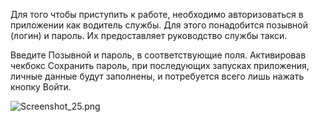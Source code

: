 Для того чтобы приступить к работе, необходимо авторизоваться в приложении как водитель службы. Для этого понадобится позывной (логин) и пароль. Их предоставляет руководство службы такси.

Введите Позывной и пароль, в соответствующие поля. Активировав чекбокс Сохранить пароль, при последующих запусках приложения, личные данные будут заполнены, и потребуется всего лишь нажать кнопку Войти. 

![Screenshot_25.png](https://txcloud.atlassian.net/wiki/download/attachments/27623521/7PuxKE1XvRL8moUseATTjF3_0w8RuqmIueJgETIo2mngsyqnOmEsfKCm2KnNQ3Z-ZlL62mmLXNL0Eo1tbKxoR9qZ34EpZrU64Mfp9d6bnoMwucFgcO-QnFiOnXfEllVAR3ABOfaM?version=1&modificationDate=1600348211404&cacheVersion=1&api=v2)